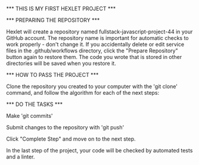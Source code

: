 *** THIS IS MY FIRST HEXLET PROJECT ***

*** PREPARING THE REPOSITORY ***

Hexlet will create a repository named fullstack-javascript-project-44 in your GitHub account.
The repository name is important for automatic checks to work properly - don't change it.
If you accidentally delete or edit service files in the .github/workflows directory, click
the "Prepare Repository" button again to restore them. The code you wrote that is stored in other
directories will be saved when you restore it.


*** HOW TO PASS THE PROJECT ***

Clone the repository you created to your computer with the 'git clone' command, and follow the algorithm for each 
of the next steps:



*** DO THE TASKS ***

Make 'git commits'

Submit changes to the repository with 'git push'

Click "Complete Step" and move on to the next step.

In the last step of the project, your code will be checked by automated tests and a linter.

